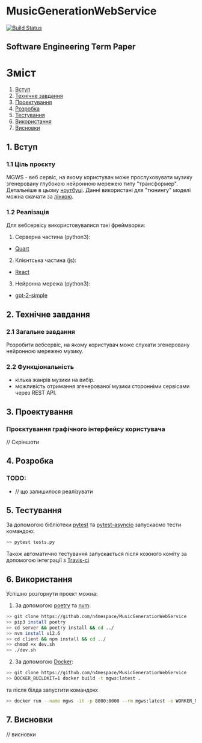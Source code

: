 
# MusicGenerationWebService

[![Build Status](https://travis-ci.com/n4mespace/MusicGenerationWebService.svg?token=BH7x1GyGU7Wzay5sJ8QA&branch=master)](https://travis-ci.com/n4mespace/MusicGenerationWebService)

## Software Engineering Term Paper


# Зміст

1. [Вступ](#introduction)
2. [Технічне завдання](#techtask)
3. [Проектування](#design)
4. [Розробка](#development)
5. [Тестування](#test)
6. [Використання](#howto)
7. [Висновки](#conclusion)


##  1. Вступ <a name="introduction"></a>
### 1.1 Ціль проєкту

MGWS - веб сервіс, на якому користувач може прослуховувати музику згенеровану глубокою нейронною мережею типу "трансформер". Детальніше в цьому [ноутбуці](). Данні використані для "тюнингу" моделі можна скачати за [лінкою](https://drive.google.com/open?id=1Hbn8jQKIyJtHIbhGbQ0DrbAMha6OFWdM).

### 1.2 Реалізація

Для вебсервісу використовувалися такі фреймворки:

1. Серверна частина (python3):
* [Quart](https://pgjones.gitlab.io/quart/)

2. Клієнтська частина (js):
*  [React](https://ru.reactjs.org/docs/getting-started.html)

3. Нейронна мережа (python3):
* [gpt-2-simple](https://github.com/minimaxir/gpt-2-simple)


## 2. Технічне завдання <a name="techtask"></a>

### 2.1 Загальне завдання

Розробити вебсервіс, на якому користувач може слухати згенеровану нейронною мережею музику.

### 2.2 Функціональність

 - кілька жанрів музики на вибір.
 - можливість отримання згенерованої музики сторонніми сервісами через REST API.

## 3. Проектування  <a name="design"></a>

### Проєктування графічного інтерфейсу користувача

// Скріншоти


## 4. Розробка  <a name="development"></a>
 ### TODO:
 * // що залишилося реалізувати
 
## 5. Тестування  <a name="test"></a> 

За допомогою бібліотеки [pytest](https://docs.pytest.org/en/latest/) та [pytest-asyncio](https://github.com/pytest-dev/pytest-asyncio) запускаємо тести командою:
```bash
>> pytest tests.py
```
Також автоматично тестування запускається після кожного коміту за допомогою інтеграції з [Travis-ci](https://docs.travis-ci.com/)

## 6. Використання  <a name="howto"></a> 

Успішно розгорнути проект можна:

1. За допомогою [poetry](https://python-poetry.org/) та [nvm](https://github.com/nvm-sh/nvm):
```bash
>> git clone https://github.com/n4mespace/MusicGenerationWebService
>> pip3 install poetry
>> cd server && poetry install && cd ../
>> nvm install v12.6
>> cd client && npm install && cd ../
>> chmod +x dev.sh
>> ./dev.sh
```
2. За допомогою [Docker](https://docs.docker.com/):
```bash
>> git clone https://github.com/n4mespace/MusicGenerationWebService
>> DOCKER_BUILDKIT=1 docker build -t mgws:latest .
```
та після білда запустити командою:
```bash
>> docker run --name mgws -it -p 8000:8000 --rm mgws:latest -e WORKER_NUM=1
```

## 7. Висновки  <a name="conclusion"></a> 

// висновки
